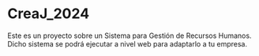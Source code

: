 # CreaJ_2024
Este es un proyecto sobre un Sistema para Gestión de Recursos Humanos. Dicho sistema se podrá ejecutar a nivel web para adaptarlo a tu empresa.
